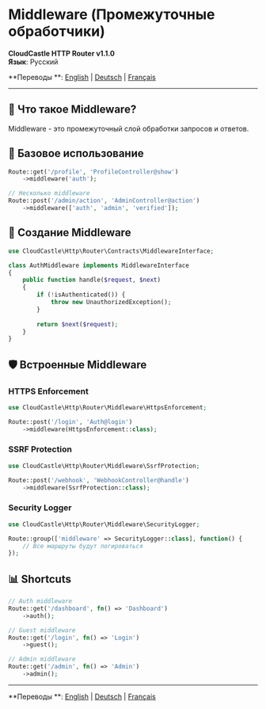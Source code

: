 # Middleware (Промежуточные обработчики)

**CloudCastle HTTP Router v1.1.0**  
**Язык**: Русский

**Переводы
**: [English](../../en/documentation/middleware.md) | [Deutsch](../../de/documentation/middleware.md) | [Français](../../fr/documentation/middleware.md)

---

## 🎯 Что такое Middleware?

Middleware - это промежуточный слой обработки запросов и ответов.

## 🚀 Базовое использование

```php
Route::get('/profile', 'ProfileController@show')
    ->middleware('auth');

// Несколько middleware
Route::post('/admin/action', 'AdminController@action')
    ->middleware(['auth', 'admin', 'verified']);
```

## 🔧 Создание Middleware

```php
use CloudCastle\Http\Router\Contracts\MiddlewareInterface;

class AuthMiddleware implements MiddlewareInterface
{
    public function handle($request, $next)
    {
        if (!isAuthenticated()) {
            throw new UnauthorizedException();
        }
        
        return $next($request);
    }
}
```

## 🛡️ Встроенные Middleware

### HTTPS Enforcement

```php
use CloudCastle\Http\Router\Middleware\HttpsEnforcement;

Route::post('/login', 'Auth@login')
    ->middleware(HttpsEnforcement::class);
```

### SSRF Protection

```php
use CloudCastle\Http\Router\Middleware\SsrfProtection;

Route::post('/webhook', 'WebhookController@handle')
    ->middleware(SsrfProtection::class);
```

### Security Logger

```php
use CloudCastle\Http\Router\Middleware\SecurityLogger;

Route::group(['middleware' => SecurityLogger::class], function() {
    // Все маршруты будут логироваться
});
```

## 📊 Shortcuts

```php
// Auth middleware
Route::get('/dashboard', fn() => 'Dashboard')
    ->auth();

// Guest middleware
Route::get('/login', fn() => 'Login')
    ->guest();

// Admin middleware
Route::get('/admin', fn() => 'Admin')
    ->admin();
```

---

**Переводы
**: [English](../../en/documentation/middleware.md) | [Deutsch](../../de/documentation/middleware.md) | [Français](../../fr/documentation/middleware.md)
